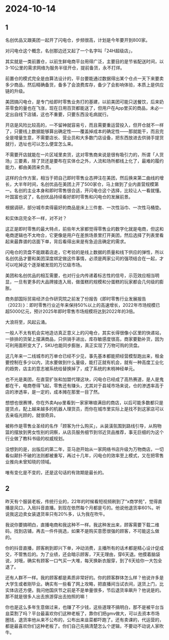# 2024-10-14

## 1

名创优品又跟美团一起开了闪电仓，步频很高，计划是今年要开到800家。

对闪电仓这个概念，名创那边还又起了一个名字叫「24H超级店」，

其实就是一类前置仓，以前生鲜电商平台用得广泛，主要目的是节省配送时间，以3-10公里的需求网络为服务半径开仓，提前备货，永不打烊。

前置仓的模式完全是由算法设计的，平台要能通过数据得出某个仓点一天下来要卖多少商品，然后精确备货，备多了会浪费库存，备少了会影响体验，本质上是供应链的升级。

美团搞闪电仓，是专门给即时零售业务打的基建，以前美团可能只送餐饮，后来奶茶零食的量也在飞涨，现在日用百货都能送了，但用户在App里买的商品，未必一定出自线下店铺，这也不重要，只要东西没毛病就行。

开店是风险比较高的，一不留神就容易亏，而且需要重运营投入，但开仓就不一样了，只要线上数据能够算出确定性——覆盖掉成本的确定性——那就能干，而且完全是增量生意，不需要店长、营业员和大多数门店设备，把东西放进去供骑手提货就行，选址也可以怎么便宜怎么来。

不需要开店就能在一片区域里卖货，这对零售商来说是很有吸引力的，所谓「人货场」三要素，除了货还是要布在实体仓之外，人流和场所都线上化了，最难的履约能力，都由美团来负责。

这样的合作方案，相当于把自己即时零售业态押注在美团，然后换来第二曲线的增长，大半年时间，名创优品在美团上开了500家仓，马上做到了业内直营规模第一。名创的主业本身和即时零售很合适，开闪电仓这个选择，比较让人一看就懂。叶国富也说了，名创优品持续看好即时零售和闪电仓的发展前景。

根据调研，部分城市卖得最好的商品是床上三件套、一次性浴巾、一次性马桶垫。

和实体店完全不一样，对不对？

这正是即时零售的最大特点，前些年大家都觉得零售业的数字化就是电商，但这和电商逻辑也不太吻合，它更像是用户在差旅场景里打开美团，然后选择了列表里看起来最靠谱的店面下单，背后看得出来是有急迫且确定的需求。

闪电仓的货盘不能跟着店走，它考验的是线上数据的质量和线下供应的弹性，所以名创优品才要和美团深度绑定做这件事情，必须是两家公司的强项结合在一起，才可以吃掉这个逐渐被发现的万亿级市场。

美团和名创优品的相互需要，也对行业内传递着标志性的信号，示范效应相当明显，一旦有更多的大品牌接连入局，做蛋糕的规模和分蛋糕的玩家都会几何级的膨胀。

商务部国际贸易经济合作研究院之前发了份报告《即时零售行业发展报告（2023）》：即时零售行业近年来保持50%以上的高速增长，2022年市场规模已超5000亿元，预计2025年即时零售市场规模将达到2022年的3倍。

大浪将至，风起云涌。

一般人不太有机会实地造访真正意义上的闪电仓，其实长得很像小区里的快递站，一排排的货架上摆满商品，只供骑手进出，库存敏感度很高，商家要勤补货，因为可利用面积变大了，SKU也能同步膨胀，真正实现了万物可购的货盘。

这几年来一二线城市的万单仓已经不少见，事先基本都能把经营模型跑出来，租金要控制在多少以内，流水要做到什么量级，能打正就有机会，就有一种高度工业化的趋势，店主的意志被系统给替换掉了，成了系统的末梢神经单元。

也不光是美团，在直营扩张和加盟代理这块，闪电仓已经成了高热赛道，是人是鬼都在干，电商卷得飞起，零售还有赚头，尤其对于县域市场来说，仓的渗透率高于店的渗透率，是一定的，成本摊在那里一目了然。

想想也很赛博，你在外卖App里看到一家家琳琅满目的商店，以后可能多数都只是提货点，配上越来越多的机器人理货员，而你在城市里实际上是找不到这家店可以去亲临光顾的，就很奇异。

被称作是零售业圣经的名作「顾客为什么购买」，从装潢氛围到路线引导，从购物篮的摆放到男女性别的洞察，从店员服务细节到邻近货品推荐，事无巨细的为这个行业做了教科书级的权威规划。

没想到的是，出版后的第二年，亚马逊开始从一家网络书店升级为万物商店，一切看似颠扑不破的法则都被重写，再过十几年，闪电仓的效率至上模式，又在把零售业推向未曾知晓的领域。

唯有变化是不变的，还是这句话的有效期是最长的。

## 2

昨天有个服装老板，传统行业的，22年的时候看短视频刷到了“x商学苑”，觉得直播是风口，入局抖音直播。到现在依然每个月都是亏的。他说他退货率60%。听说我这边卖女装退货率只有20%多，认为我在吹牛。

我说你要搞明白，直播电商和我这种不一样。我这种发出来，顾客需要下载二维码，找到店铺，再去一件件挑选，如果不是购买意愿很强的顾客，不可能这么做的。

你的抖音直播，顾客刷到即兴下单，冲动消费，主播所有的话术都是精心设计促成交，不管售后的。为了业绩，还会暗示顾客，7天无理由，穿6天退。他摸着脑袋说，对哦，确实有顾客一口气买一大堆，每天换新衣服穿，到了6天给你一大包全退了。

还有人群不一样。我的顾客都是素质非常好的。你的顾客群体怎么样？他说许多是大学生或者刚毕业。确实有一些看了网上攻略，把直播间当试衣间，送货上门，比实体店还方便。我问他国庆节之前是不是单量很多，节后退货率飙升？他说是的。那不就是很多人出去旅游穿出去拍照的嘛！

你也是这么多年生意做过来，也赚了不少钱，这些道理不搞明白，那不是被平台当韭菜割了吗？平台最喜欢你们这种老板了，靠你们把gmv做大，可以去资本市场圈钱，退货率他从来不公布的，公布出来韭菜都吓跑了。还有卖课的，代运营的，都是最喜欢你们这种老板了。你们自己先搞清楚怎么个逻辑，不要动不动说人家吹牛。

